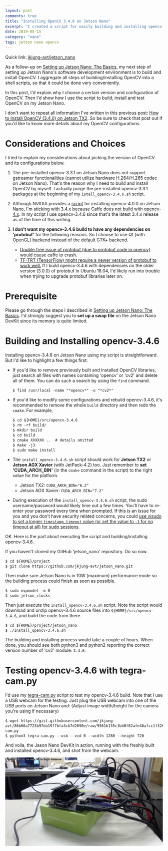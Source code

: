 ```yaml
---
layout: post
comments: true
title: "Installing OpenCV 3.4.6 on Jetson Nano"
excerpt: "I created a script for easily building and installing opencv-3.4.6 onto Jetson Nano."
date: 2019-05-15
category: "nano"
tags: jetson nano opencv
---
```


Quick link: [jkjung-avt/jetson_nano](https://github.com/jkjung-avt/jetson_nano)

As a follow-up on [Setting up Jetson Nano: The Basics](https://jkjung-avt.github.io/setting-up-nano/), my next step of setting up Jetson Nano's software development environment is to build and install OpenCV.  I aggregate all steps of building/installing OpenCV into a shell scripts, so that it could be done very conveniently.

In this post, I'd explain why I choose a certain version and configuration of OpenCV.  Then I'd show how I use the script to build, install and test OpenCV on my Jetson Nano.

I don't want to repeat all information I've written in this previous post: [How to Install OpenCV (3.4.0) on Jetson TX2](https://jkjung-avt.github.io/opencv3-on-tx2/).  So be sure to check that post out if you'd like to know more details about my OpenCV configurations.

# Considerations and Choices

I tried to explain my considerations about picking the version of OpenCV and its configurations below.

1. The pre-installed opencv-3.3.1 on Jetson Nano does not support gstreamer functionalities (cannot utilize hardware H.264/H.265 codec on Jetson Nano).  That's the reason why I need to build and install OpenCV by myself.  I actually purge the pre-installed opencv-3.3.1 packages at the beginning of my `istall_opencv-3.4.6.sh` script.

2. Although NVIDIA provides a [script](https://github.com/AastaNV/JEP/blob/master/script/install_opencv4.0.0_Nano.sh) for installing opencv-4.0.0 on Jetson Nano, I'm sticking with 3.4.x because [Caffe does not build with opencv-4.x](https://github.com/BVLC/caffe/issues/6652).  In my script I use opencv-3.4.6 since that's the latest 3.4.x release as of the time of this writing.

3. **I don't want my opencv-3.4.6 build to have any dependencies on 'protobuf'** for the following reasons.  So I choose to use Qt (with OpenGL) backend instead of the default GTK+ backend.
   * [Double free issue of protobuf (due to protobuf code in opencv)](https://github.com/BVLC/caffe/issues/5282) would cause caffe to crash.
   * [TF-TRT (TensorFlow) might require a newer version of protobuf to work well.](https://devtalk.nvidia.com/default/topic/1046492/tensorrt/extremely-long-time-to-load-trt-optimized-frozen-tf-graphs/)  If I build opencv-3.4.6 with dependencies on the older version (3.0.0) of protobuf in Ubuntu 18.04, I'd likely run into trouble when trying to upgrade protobuf libraries later on.

# Prerequisite

Please go through the steps I described in [Setting up Jetson Nano: The Basics](https://jkjung-avt.github.io/setting-up-nano/).  I'd strongly suggest you to **set up a swap file** on the Jetson Nano DevKit since its memory is quite limited.

# Building and Installing opencv-3.4.6

Installing opencv-3.4.6 on Jetson Nano using my script is straightforward.  But I'd like to highlight a few things first:

* If you'd like to remove previously built and installed OpenCV libraries, just search all files with names containing 'opencv' or 'cv2' and delete all of them.  You can do such a search by using the `find` command.

  ```shell
  $ find /usr/local -name "*opencv*" -o "*cv2*"
  ```

* If you'd like to modify some configurations and rebuild opencv-3.4.6, it's recommended to remove the whole `build` directory and then redo the `cmake`.  For example,

  ```shell
  $ cd ${HOME}/src/opencv-3.4.6
  $ rm -rf build/
  $ mkdir build
  $ cd build
  $ cmake XXXXXX ..  # details omitted
  $ make -j3
  $ sudo make install
  ```

* The `install_opencv-3.4.6.sh` script should work for **Jetson TX2** or **Jetson AGX Xavier** (with JetPack-4.2) too.  Just remember to **set 'CUDA_ARCH_BIN'** (in the `cmake` command in the script) to the right value for the platform.

  - Jetson TX2: `CUDA_ARCH_BIN="6.2"`
  - Jetson AGX Xavier: `CUDA_ARCH_BIN="7.2"`

* During execution of the `install_opencv-3.4.6.sh` script, the sudo username/password would likely time out a few times.  You'll have to re-enter your password every time when prompted.  If this is an issue for you and you don't have security related concerns, you could [use visudo to set a longer `timestamp_timeout` value (or set the value to `-1` for no timeout at all) for sudo sessions](https://lifehacker.com/make-sudo-sessions-last-longer-in-linux-1221545774).

OK.  Here is the part about executing the script and building/installing opencv-3.4.6.

If you haven't cloned my GitHub 'jetson_nano' repository.  Do so now.

```
$ cd ${HOME}/project
$ git clone https://github.com/jkjung-avt/jetson_nano.git
```

Then make sure Jetson Nano is in 10W (maximum) performance mode so the building process could finish as soon as possible.

```shell
$ sudo nvpmodel -m 0
$ sudo jetson_clocks
```

Then just execute the `install_opencv-3.4.6.sh` script.  Note the script would download and unzip opencv-3.4.6 source files into `${HOME}/src/opencv-3.4.6`, and build the code from there.

```
$ cd ${HOME}/project/jetson_nano
$ ./install_opencv-3.4.6.sh
```

The building and installing process would take a couple of hours.  When done, you should see both python3 and python2 reporting the correct version number of 'cv2' module: `3.4.6`.

# Testing opencv-3.4.6 with tegra-cam.py

I'd use my [tegra-cam.py](https://jkjung-avt.github.io/tx2-camera-with-python/) script to test my opencv-3.4.6 build.  Note that I use a USB webcam for the testing.  Just plug the USB webcam into one of the USB ports on Jetson Nano and:  (Adjust image width/height for the camera you're using if necessary)

```shell
$ wget https://gist.githubusercontent.com/jkjung-avt/86b60a7723b97da19f7bfa3cb7d2690e/raw/9561b135c1b40f82afe46afcc1f326a2e913e08c/tegra-cam.py
$ python3 tegra-cam.py --usb --vid 0 --width 1280 --height 720
```

And voila, the Jason Nano DevKit in action, running with the freshly built and installed opencv-3.4.6, and shot from the webcam.

![Jetson Nano in Action](/assets/2019-05-15-opencv-on-nano/nano_in_action.png)

